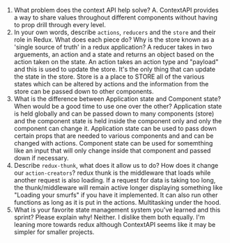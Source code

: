 1. What problem does the context API help solve?
    A. ContextAPI provides a way to share values throughout different components without having to prop drill through every level.
1. In your own words, describe `actions`, `reducers` and the `store` and their role in Redux. What does each piece do? Why is the store known as a 'single source of truth' in a redux application?
    A reducer takes in two arguements, an action and a state and returns an object based on the action taken on the state.
    An action takes an action type and "payload" and this is used to update the store. It's the only thing that can update the state in the store.
    Store is a a place to STORE all of the various states which can be altered by actions and the information from the store can be passed down to other components.
1. What is the difference between Application state and Component state? When would be a good time to use one over the other?
Application state is held globally and can be passed down to many components (store) and the component state is held inside the component only and only the component can change it. Application state can be used to pass down certain props that are needed to various components and and can be changed with actions. Component state can be used for somemthing like an input that will only change inside that component and passed down if necessary.
1. Describe `redux-thunk`, what does it allow us to do? How does it change our `action-creators`?
    redux thunk is the middleware that loads while another request is also loading. If a request for data is taking too long, the thunk/middleware will remain active longer displaying something like "Loading your smurfs" if you have it implemented. It can also run other functions as long as it is put in the actions. Multitasking under the hood.
1. What is your favorite state management system you've learned and this sprint? Please explain why!
    Neither. I dislike them both equally. I'm leaning more towards redux although ContextAPI seems like it may be simpler for smaller projects.
